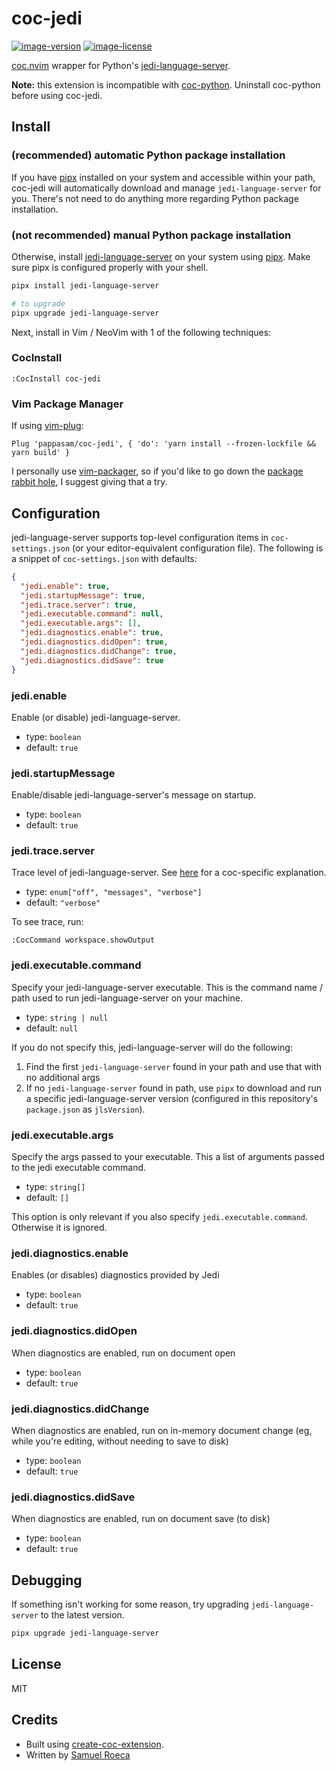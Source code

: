 # coc-jedi

[![image-version](https://img.shields.io/npm/v/coc-jedi)](https://www.npmjs.com/package/coc-jedi)
[![image-license](https://img.shields.io/npm/l/coc-jedi)](https://www.npmjs.com/package/coc-jedi)

[coc.nvim](https://github.com/neoclide/coc.nvim) wrapper for Python's [jedi-language-server](https://github.com/pappasam/jedi-language-server).

**Note:** this extension is incompatible with [coc-python](https://github.com/neoclide/coc-python). Uninstall coc-python before using coc-jedi.

## Install

### (recommended) automatic Python package installation

If you have [pipx](https://github.com/pipxproject/pipx) installed on your system and accessible within your path, coc-jedi will automatically download and manage `jedi-language-server` for you. There's not need to do anything more regarding Python package installation.

### (not recommended) manual Python package installation

Otherwise, install [jedi-language-server](https://github.com/pappasam/jedi-language-server) on your system using [pipx](https://github.com/pipxproject/pipx). Make sure pipx is configured properly with your shell.

```bash
pipx install jedi-language-server

# to upgrade
pipx upgrade jedi-language-server
```

Next, install in Vim / NeoVim with 1 of the following techniques:

### CocInstall

`:CocInstall coc-jedi`

### Vim Package Manager

If using [vim-plug](https://github.com/junegunn/vim-plug):

```vim
Plug 'pappasam/coc-jedi', { 'do': 'yarn install --frozen-lockfile && yarn build' }
```

I personally use [vim-packager](https://github.com/kristijanhusak/vim-packager), so if you'd like to go down the [package rabbit hole](https://shapeshed.com/vim-packages/), I suggest giving that a try.

## Configuration

jedi-language-server supports top-level configuration items in `coc-settings.json` (or your editor-equivalent configuration file). The following is a snippet of `coc-settings.json` with defaults:

```json
{
  "jedi.enable": true,
  "jedi.startupMessage": true,
  "jedi.trace.server": true,
  "jedi.executable.command": null,
  "jedi.executable.args": [],
  "jedi.diagnostics.enable": true,
  "jedi.diagnostics.didOpen": true,
  "jedi.diagnostics.didChange": true,
  "jedi.diagnostics.didSave": true
}
```

### jedi.enable

Enable (or disable) jedi-language-server.

- type: `boolean`
- default: `true`

### jedi.startupMessage

Enable/disable jedi-language-server's message on startup.

- type: `boolean`
- default: `true`

### jedi.trace.server

Trace level of jedi-language-server. See [here](https://github.com/neoclide/coc.nvim/wiki/Debug-language-server#using-output-channel) for a coc-specific explanation.

- type: `enum["off", "messages", "verbose"]`
- default: `"verbose"`

To see trace, run:

```vim
:CocCommand workspace.showOutput
```

### jedi.executable.command

Specify your jedi-language-server executable. This is the command name / path used to run jedi-language-server on your machine.

- type: `string | null`
- default: `null`

If you do not specify this, jedi-language-server will do the following:

1. Find the first `jedi-language-server` found in your path and use that with no additional args
2. If no `jedi-language-server` found in path, use `pipx` to download and run a specific jedi-language-server version (configured in this repository's `package.json` as `jlsVersion`).

### jedi.executable.args

Specify the args passed to your executable. This a list of arguments passed to the jedi executable command.

- type: `string[]`
- default: `[]`

This option is only relevant if you also specify `jedi.executable.command`. Otherwise it is ignored.

### jedi.diagnostics.enable

Enables (or disables) diagnostics provided by Jedi

- type: `boolean`
- default: `true`

### jedi.diagnostics.didOpen

When diagnostics are enabled, run on document open

- type: `boolean`
- default: `true`

### jedi.diagnostics.didChange

When diagnostics are enabled, run on in-memory document change (eg, while you're editing, without needing to save to disk)

- type: `boolean`
- default: `true`

### jedi.diagnostics.didSave

When diagnostics are enabled, run on document save (to disk)

- type: `boolean`
- default: `true`

## Debugging

If something isn't working for some reason, try upgrading `jedi-language-server` to the latest version.

```bash
pipx upgrade jedi-language-server
```

## License

MIT

## Credits

- Built using [create-coc-extension](https://github.com/fannheyward/create-coc-extension).
- Written by [Samuel Roeca](https://softwarejourneyman.com/pages/about.html#about)
